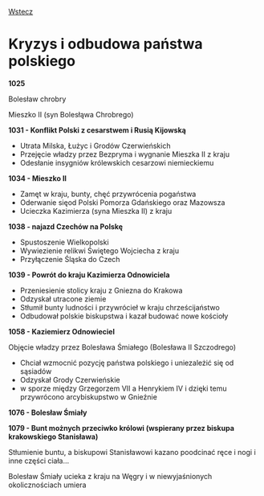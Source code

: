 [Wstecz](../historia.md)

# Kryzys i odbudowa państwa polskiego

**1025**

Bolesław chrobry

Mieszko II (syn Bolesłąwa Chrobrego)

**1031 - Konflikt Polski z cesarstwem i Rusią Kijowską**

-   Utrata Milska, Łużyc i Grodów Czerwieńskich
-   Przejęcie władzy przez Bezpryma i wygnanie Mieszka II z kraju
-   Odesłanie insygniów królewskich cesarzowi niemieckiemu

**1034 - Mieszko II**

-   Zamęt w kraju, bunty, chęć przywrócenia pogaństwa
-   Oderwanie sięod Polski Pomorza Gdańskiego oraz Mazowsza
-   Ucieczka Kazimierza (syna Mieszka II) z kraju

**1038 - najazd Czechów na Polskę**

-   Spustoszenie Wielkopolski
-   Wywiezienie relikwi Świętego Wojciecha z kraju
-   Przyłączenie Śląska do Czech

**1039 - Powrót do kraju Kazimierza Odnowiciela**

-   Przeniesienie stolicy kraju z Gniezna do Krakowa
-   Odzyskał utracone ziemie
-   Stłumił bunty ludności i przywrócieł w kraju chrześcijaństwo
-   Odbudował polskie biskupstwa i kazał budować nowe kościoły

**1058 - Kaziemierz Odnowieciel**

Objęcie władzy przez Bolesława Śmiałego (Bolesława II Szczodrego)

-   Chciał wzmocnić pozycję państwa polskiego i uniezależić się od sąsiadów
-   Odzyskał Grody Czerwieńskie
-   w sporze między Grzegorzem VII a Henrykiem IV i dzięki temu przywrócono arcybiskupstwo w Gnieźnie

**1076 - Bolesław Śmiały**

**1079 - Bunt możnych przeciwko królowi (wspierany przez biskupa krakowskiego Stanisława)**

Stłumienie buntu, a biskupowi Stanisławowi kazano poodcinać ręce i nogi i inne części ciała…

Bolesław Śmiały ucieka z kraju na Węgry i w niewyjaśnionych okolicznościach umiera
